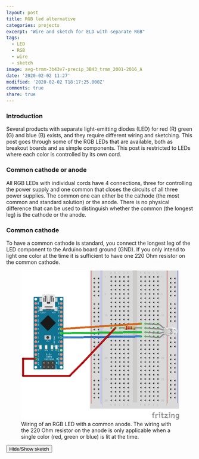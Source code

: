 ```yaml
---
layout: post
title: RGB led alternative
categories: projects
excerpt: "Wire and sketch for ELD with separate RGB"
tags:
  - LED
  - RGB
  - wire
  - sketch
image: avg-trmm-3b43v7-precip_3B43_trmm_2001-2016_A
date: '2020-02-02 11:27'
modified: '2020-02-02 T18:17:25.000Z'
comments: true
share: true
---
```

<script src="https://karttur.github.io/common/assets/js/karttur/togglediv.js"></script>
### Introduction

Several products with separate light-emitting diodes (LED) for red (R) green (G) and blue (B) exists, and they require different wiring and sketching. This post goes through some of the RGB LEDs that are available, both as breakout boards and as simple components. This post is restricted to LEDs where each color is controlled by its own cord.

### Common cathode or anode

All RGB LEDs with individual cords have 4 connections, three for controlling the power supply and one common that closes the circuits of all three power supplies. The common one can either be the cathode (the most common and standard solution) or the anode. There is no physical difference that can be used to distinguish whether the common (the longest leg) is the cathode or the anode.

### Common cathode

To have a common cathode is standard, you connect the longest leg of the LED component to the Arduino board ground (GND). If you only intend to light one color at the time it is sufficient to have one 220 Ohm resistor on the common cathode.

<figure>
<img src="../../images/nano-led-RGB-cathode-rgb-only_bb.png">
<figcaption> Wiring of an RGB LED with a common anode. The wiring with the 220 Ohm resistor on the anode is only applicable when a single color (red, green or blue) is lit at the time. </figcaption>
</figure>

<button id= "toggleRGBcathodeOnly" onclick="hiddencode('RGBcathodeOnly')">Hide/Show sketch</button>

<div id="RGBcathodeOnly" style="display:none">
{% capture text-capture %}
{% raw %}
```
int red_light_pin= 4;
int green_light_pin = 5;
int blue_light_pin = 6;
void setup() {
  pinMode(red_light_pin, OUTPUT);
  pinMode(green_light_pin, OUTPUT);
  pinMode(blue_light_pin, OUTPUT);
}
void loop() {

  RGB_color(0, 255, 255); // Green
  delay(1000);
  RGB_color(255, 0, 255); // Red
  delay(1000);
  RGB_color(255, 255, 0); // Blue
  delay(1000);
}
void RGB_color(int red_light_value, int green_light_value, int blue_light_value)
 {
  analogWrite(red_light_pin, red_light_value);
  analogWrite(green_light_pin, green_light_value);
  analogWrite(blue_light_pin, blue_light_value);
}
```
{% endraw %}
{% endcapture %}
{% include widgets/toggle-code.html  toggle-text=text-capture  %}
</div>

#### All color combinations

If you want to mix two, or all, colors you need to put a 220 Ohm resistor on each.

<figure>
<img src="../../images/nano-led-RGB-cathode-rgb-combo_bb.png">
<figcaption> Wiring of an RGB LED with a common cathode. The wiring with a 220 Ohm resistor on each power supply allows any combination of lit LEDs. </figcaption>
</figure>

<button id= "toggleRGBcathodeCombo" onclick="hiddencode('RGBcathodeCombo')">Hide/Show sketch</button>

<div id="RGBcathodeCombo" style="display:none">
{% capture text-capture %}
{% raw %}
```
int red_light_pin= 4;
int green_light_pin = 5;
int blue_light_pin = 6;
void setup() {
  pinMode(red_light_pin, OUTPUT);
  pinMode(green_light_pin, OUTPUT);
  pinMode(blue_light_pin, OUTPUT);
}
void loop() {

  RGB_color(0, 255, 255); // Green
  delay(1000);
  RGB_color(255, 0, 255); // Red
  delay(1000);
  RGB_color(255, 255, 0); // Blue
  delay(1000);
}
void RGB_color(int red_light_value, int green_light_value, int blue_light_value)
 {
  analogWrite(red_light_pin, red_light_value);
  analogWrite(green_light_pin, green_light_value);
  analogWrite(blue_light_pin, blue_light_value);
}
```
{% endraw %}
{% endcapture %}
{% include widgets/toggle-code.html  toggle-text=text-capture  %}
</div>

### Common anode

As noted above, also the anode can be the common connection point, in which case the longest (anode) leg is connected to power (5v).

#### Only red, green and blue

If you only intend to light one color at the time it is sufficient to have one 220 Ohm resistor on the common andode.

<figure>
<img src="../../images/nano-led-RGB-anode-rgb-only_bb.png">
<figcaption> Wiring of an RGB LED with a common anode. The wiring with the 220 Ohm resistor on the anode is only applicable when a single color (red, green or blue) is lit at the time. </figcaption>
</figure>

<button id= "toggleRGBanodeOnly" onclick="hiddencode('RGBanodeOnly')">Hide/Show sketch</button>

<div id="RGBanodeOnly" style="display:none">
{% capture text-capture %}
{% raw %}
```
int red_light_pin= 4;
int green_light_pin = 5;
int blue_light_pin = 6;
void setup() {
  pinMode(red_light_pin, OUTPUT);
  pinMode(green_light_pin, OUTPUT);
  pinMode(blue_light_pin, OUTPUT);
}
void loop() {

  RGB_color(0, 255, 255); // Green
  delay(1000);
  RGB_color(255, 0, 255); // Red
  delay(1000);
  RGB_color(255, 255, 0); // Blue
  delay(1000);
}
void RGB_color(int red_light_value, int green_light_value, int blue_light_value)
 {
  analogWrite(red_light_pin, red_light_value);
  analogWrite(green_light_pin, green_light_value);
  analogWrite(blue_light_pin, blue_light_value);
}
```
{% endraw %}
{% endcapture %}
{% include widgets/toggle-code.html  toggle-text=text-capture  %}
</div>

#### All color combinations

If you want to mix two, or all, colors you need to put a 220 Ohm resistor on each.

<figure>
<img src="../../images/nano-led-RGB-anode-rgb-combo_bb.png">
<figcaption> Wiring of an RGB LED with a common anode. The wiring with a 220 Ohm resistor on each power supply allows any combination of lit LEDs. </figcaption>
</figure>

<button id= "toggleRGBanodeCombo" onclick="hiddencode('RGBanodeCombo')">Hide/Show sketch</button>

<div id="RGBanodeCombo" style="display:none">
{% capture text-capture %}
{% raw %}
```
int red_light_pin= 4;
int green_light_pin = 5;
int blue_light_pin = 6;
void setup() {
  pinMode(red_light_pin, OUTPUT);
  pinMode(green_light_pin, OUTPUT);
  pinMode(blue_light_pin, OUTPUT);
}
void loop() {

  RGB_color(0, 255, 255); // Green
  delay(1000);
  RGB_color(255, 0, 255); // Red
  delay(1000);
  RGB_color(255, 255, 0); // Blue
  delay(1000);
}
void RGB_color(int red_light_value, int green_light_value, int blue_light_value)
 {
  analogWrite(red_light_pin, red_light_value);
  analogWrite(green_light_pin, green_light_value);
  analogWrite(blue_light_pin, blue_light_value);
}
```
{% endraw %}
{% endcapture %}
{% include widgets/toggle-code.html  toggle-text=text-capture  %}
</div>

### KY-009 Breakout board

The KY-009, built on the [SMD 5050 RGB component](../../components/component-SMD-5050-RGB) gives a more homogenous beam compared to the above LEDs and is probably the better choice for use with a spectrometer.

The KY-009 breakout board comes in two versions: with and without integrated resistors. You just have to inspect the breakout board to see if there are resistors built in. Below are two different sketches and two different wirings. The first sketch is more basic and applies different resistors for each power source (R=180 Ohn, B = G = 100 Ohm). The second wiring assembles all resistors (to 390 Ohm). The function does not seem to change dependent on the wiring.

Note that the fading is achieved using Pulse Width Modulation (PWM) and I am uncertain if this is really useful when it comes to using the LED as a light source for spectrometers. I will have to look into that and write a separate post. Later.

#### Basic

Sketch and wiring for the [KY-009 3-color full-color LED SMD modules](../../modules/module-KY-009-RGB-LED/). As the red (R) diode requires a lower voltage compared to green (G) and blue (B) you need to use 100 Ohm resistors for G and B and a 180 Ohm resistor for R.

<figure>
<img src="../../images/nano-led-ky-009_bb.png">
<figcaption> Wiring of th KY-009 breakout board with individual resistors for R (180 Ohm) G (100 Ohm) and B (100 Ohm). </figcaption>
</figure>

Basic sketch for looping over red, green, blue, cyan, magenta, yellow and white.

<button id= "toggleRGBanodeCombo" onclick="hiddencode('RGBanodeCombo')">Hide/Show sketch</button>

<div id="RGBanodeCombo" style="display:none">
{% capture text-capture %}
{% raw %}
```
int red_light_pin= 4;
int green_light_pin = 5;
int blue_light_pin = 6;
void setup() {
  pinMode(red_light_pin, OUTPUT);
  pinMode(green_light_pin, OUTPUT);
  pinMode(blue_light_pin, OUTPUT);
}
void loop() {
  RGB_color(255, 0, 0); // Red
  delay(1000);
  RGB_color(0, 0, 0); // none
  delay(100);
  RGB_color(0, 255, 0); // Green
  delay(1000);
  RGB_color(0, 0, 0); // none
  delay(100);
  RGB_color(0, 0, 255); // Blue
  delay(1000);
  RGB_color(0, 0, 0); // none
  delay(100);
  RGB_color(0, 255, 255); // Cyan
  delay(1000);
  RGB_color(0, 0, 0); // none
  delay(100);
  RGB_color(255, 0, 255); // Magenta
  delay(1000);
  RGB_color(0, 0, 0); // none
  delay(100);
  RGB_color(255, 255, 0); // Yellow
  delay(1000);
  RGB_color(0, 0, 0); // none
  delay(100);
  RGB_color(255, 255, 255); // White
  delay(3000);
  RGB_color(0, 0, 0); // none
  delay(5000);
}
void RGB_color(int red_light_value, int green_light_value, int blue_light_value)
 {
  analogWrite(red_light_pin, red_light_value);
  analogWrite(green_light_pin, green_light_value);
  analogWrite(blue_light_pin, blue_light_value);
}
```
{% endraw %}
{% endcapture %}
{% include widgets/toggle-code.html  toggle-text=text-capture  %}
</div>

Sketch for testing the fading of all three colors uisng PWM. It works for G and B, but not for R.

<button id= "toggleRGBfading" onclick="hiddencode('RGBfading')">Hide/Show sketch</button>

<div id="RGBfading" style="display:none">
{% capture text-capture %}
{% raw %}
```
int red_light_pin= 4;
int green_light_pin = 5;
int blue_light_pin = 6;
void setup() {
  pinMode(red_light_pin, OUTPUT);
  pinMode(green_light_pin, OUTPUT);
  pinMode(blue_light_pin, OUTPUT);
}
void loop() {

  RGB_color(255, 255, 255); // White
  delay(1000);
  RGB_color(200, 200, 200); // White
  delay(1000);
  RGB_color(100, 100, 100); // White
  delay(1000);
  RGB_color(50, 50, 50); // White
  delay(1000);
  RGB_color(0, 0, 0); // none
  delay(50);
}
void RGB_color(int red_light_value, int green_light_value, int blue_light_value)
 {
  analogWrite(red_light_pin, red_light_value);
  analogWrite(green_light_pin, green_light_value);
  analogWrite(blue_light_pin, blue_light_value);
}
```
{% endraw %}
{% endcapture %}
{% include widgets/toggle-code.html  toggle-text=text-capture  %}
</div>

#### Comprehensive

Here is a more advanced [Testing RGB LEDs and the KY009 Three Colour LED](https://rydepier.wordpress.com/2015/07/02/ky009-three-colour-led/). According to that test the function of the KY-009 breakout board is not great, which is also my experience. First the wiring and then the sketch as described on that page.

<figure>
<img src="../../images/nano-led-ky-009-390ohm_bb.png">
<figcaption> Wiring of an RGB LED with a common anode and a common 390 Ohm resistor.</figcaption>
</figure>

<button id= "toggleKY009advanced" onclick="hiddencode('KY009advanced')">Hide/Show sketch</button>

<div id="KY009advanced" style="display:none">
{% capture text-capture %}
{% raw %}

```
*
RGB LED Test
This sketch checks a RGB LED to ensure that PWM can be used
to produce a complete range of colours
For best colour mixing results use a diffuser
*/
int gndPin = 2; // the RGB LED common connection
int redLed = 3; // the Red LED
int greenLed = 4; // the green LED
int blueLed = 5; // the blue LED
int brightness = 0; // how bright the LED is
int fadeAmount = 5; // how many points to fade the LED by
//
// set either of these to false to disable the effect
boolean rainbow = true; // enable the rainbow display
boolean fader = true; // enable the fade display
//
void setup() {
// declare pin 2 and 3 to be an output:
pinMode(gndPin, OUTPUT);
digitalWrite(gndPin, LOW);
pinMode(redLed, OUTPUT);
pinMode(greenLed, OUTPUT);
pinMode(blueLed, OUTPUT);
}
void loop(){
if (rainbow){
// Rainbow
for(int r=0; r<3; r++){
analogWrite(redLed, 255); // Red
delay(2000);
analogWrite(greenLed, 255); // Yellow
delay(2000);
analogWrite(redLed, 0); // Green
delay(2000);
analogWrite(blueLed, 128); //Blue/Green
delay(2000);
analogWrite(blueLed, 255); //Blue/Green
analogWrite(greenLed, 0); //Blue
delay(2000);
analogWrite(redLed, 255); // Violet
delay(2000);
analogWrite(redLed, 0); // LEDs all OFF
analogWrite(blueLed, 0);
}
}
// the fader effect
if(fader){
brightness = 0;
fadeAmount = 5;
redLedLoop();
analogWrite(redLed, 0);
//
brightness = 0;
fadeAmount = 5;
greenLedLoop();
//
analogWrite(greenLed, 0);
//
brightness = 0;
fadeAmount = 5;
blueLedLoop();
analogWrite(blueLed, 0);
}
}
// the fade routines
//
void redLedLoop() {
for(int i=0; i<255; i++){
analogWrite(redLed, brightness);
// change the brightness for next time through the loop:
brightness = brightness + fadeAmount;
// reverse the direction of the fading at the ends of the fade:
if (brightness == 0 || brightness == 255) {
fadeAmount = -fadeAmount ;
}
// wait for 30 milliseconds to see the dimming effect
delay(30);
}
}
void greenLedLoop(){
//
for(int i=0; i<255; i++){
analogWrite(greenLed, brightness);
// change the brightness for next time through the loop:
brightness = brightness + fadeAmount;
// reverse the direction of the fading at the ends of the fade:
if (brightness == 0 || brightness == 255) {
fadeAmount = -fadeAmount ;
}
// wait for 30 milliseconds to see the dimming effect
delay(30);
}
}
void blueLedLoop(){
for(int i=0; i<255; i++){
analogWrite(blueLed, brightness);
// change the brightness for next time through the loop:
brightness = brightness + fadeAmount;
// reverse the direction of the fading at the ends of the fade:
if (brightness == 0 || brightness == 255) {
fadeAmount = -fadeAmount ;
}
// wait for 30 milliseconds to see the dimming effect
delay(30);
}
}
```
{% endraw %}
{% endcapture %}
{% include widgets/toggle-code.html  toggle-text=text-capture  %}
</div>
